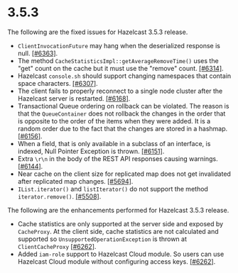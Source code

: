 


# 3.5.3

The following are the fixed issues for Hazelcast 3.5.3 release.

- `ClientInvocationFuture` may hang when the deserialized response is null. [[#6363]](https://github.com/hazelcast/hazelcast/issues/6363).
- The method `CacheStatisticsImpl::getAverageRemoveTime()` uses the "get" count on the cache but it must use the "remove" count. [[#6314]](https://github.com/hazelcast/hazelcast/issues/6314).
- Hazelcast `console.sh` should support changing namespaces that contain space characters. [[#6307]](https://github.com/hazelcast/hazelcast/issues/6307). 
- The client fails to properly reconnect to a single node cluster after the Hazelcast server is restarted. [[#6168]](https://github.com/hazelcast/hazelcast/issues/6168). 
- Transactional Queue ordering on rollback can be violated. The reason is that the `QueueContainer` does not rollback the changes in the order that is opposite to the order of the items when they were added. It is a random order due to the fact that the changes are stored in a hashmap. [[#6156]](https://github.com/hazelcast/hazelcast/issues/6156).
- When a field, that is only available in a subclass of an interface, is indexed, Null Pointer Exception is thrown. [[#6151]](https://github.com/hazelcast/hazelcast/issues/6151).
- Extra `\r\n` in the body of the REST API responses causing warnings. [[#6144]](https://github.com/hazelcast/hazelcast/issues/6144).
- Near cache on the client size for replicated map does not get invalidated after replicated map changes. [[#5694]](https://github.com/hazelcast/hazelcast/issues/5508).
- `IList.iterator()` and `listIterator()` do not support the method `iterator.remove()`. [[#5508]](https://github.com/hazelcast/hazelcast/issues/5508).

The following are the enhancements performed for Hazelcast 3.5.3 release.

- Cache statistics are only supported at the server side and exposed by `CacheProxy`. At the client side, cache statistics are not calculated and supported so `UnsupportedOperationException` is thrown at `ClientCacheProxy` [[#6262]](https://github.com/hazelcast/hazelcast/issues/6262).
- Added `iam-role` support to Hazelcast Cloud module. So users can use Hazelcast Cloud module without configuring access keys. [[#6262]](https://github.com/hazelcast/hazelcast/issues/2630).



